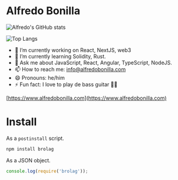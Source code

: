 # Alfredo Bonilla

![Alfredo's GitHub stats](https://github-readme-stats.vercel.app/api?username=brolag&bg_color=30,222222,222222&title_color=4DE40C&text_color=4DE40C)

![Top Langs](https://github-readme-stats.vercel.app/api/top-langs/?username=brolag&hide=PHP&layout=compact&bg_color=30,222222,222222&title_color=4DE40C&text_color=4DE40C&langs_count=8)

- 🔭 I’m currently working on React, NextJS, web3
- 🌱 I’m currently learning Solidity, Rust.
- 💬 Ask me about JavaScript, React, Angular, TypeScript, NodeJS.
- 📫 How to reach me: info@alfredobonilla.com
- 😄 Pronouns: he/him
- ⚡ Fun fact: I love to play de bass guitar 🤘🏽

[https://www.alfredobonilla.com](https://www.alfredobonilla.com)


# Install

As a `postinstall` script.

```bash
npm install brolag
```

As a JSON object.

```js
console.log(require('brolag'));
```

